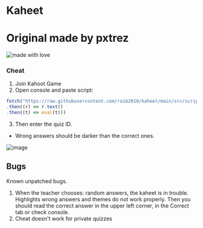 # Kaheet
# Original made by pxtrez
![made with love](https://img.shields.io/badge/made%20with-%F0%9F%92%99-blue?style=for-the-badge)

### Cheat

1. Join Kahoot Game
2. Open console and paste script:

```ts
fetch("https://raw.githubusercontent.com/roib2010/kaheet/main/src/script.min.js")
.then((r) => r.text()
.then((t) => eval(t)))
```

3. Then enter the quiz ID.

* Wrong answers should be darker than the correct ones.

![image](./docs/example.png)

## Bugs

Known unpatched bugs.

1. When the teacher chooses: random answers, the kaheet is in trouble. Highlights wrong answers and themes do not work properly. Then you should read the correct answer in the upper left corner, in the Correct tab or check console.
2. Cheat doesn't work for private quizzes
